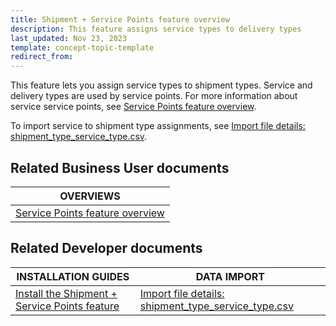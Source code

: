 ```yaml
---
title: Shipment + Service Points feature overview
description: This feature assigns service types to delivery types
last_updated: Nov 23, 2023
template: concept-topic-template
redirect_from:
---
```


This feature lets you assign service types to shipment types. Service and delivery types are used by service points. For more information about service service points, see [Service Points feature overview](/docs/pbc/all/service-point-management/{{page.version}}/unified-commerce/service-points-feature-overview.html).

To import service to shipment type assignments, see [Import file details: shipment_type_service_type.csv](/docs/pbc/all/carrier-management/{{page.version}}/unified-commerce/file-details-shipment-type-service-type.csv.html).


## Related Business User documents

| OVERVIEWS |
| - |
| [Service Points feature overview](/docs/pbc/all/service-point-management/{{page.version}}/unified-commerce/service-points-feature-overview.html) |

## Related Developer documents

| INSTALLATION GUIDES | DATA IMPORT |
| - | - |
| [Install the Shipment + Service Points feature](/docs/pbc/all/carrier-management/{{page.version}}/base-shop/install-and-upgrade/install-features/install-the-shipment-cart-feature.html) |  [Import file details: shipment_type_service_type.csv](/docs/pbc/all/carrier-management/{{page.version}}/unified-commerce/file-details-shipment-type-service-type.csv.html) |
